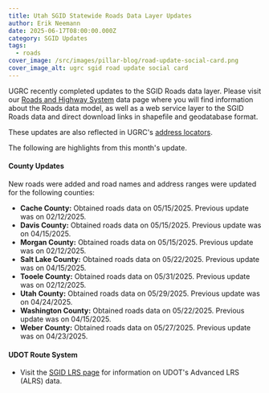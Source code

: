 ```yaml
---
title: Utah SGID Statewide Roads Data Layer Updates
author: Erik Neemann
date: 2025-06-17T08:00:00.000Z
category: SGID Updates
tags:
  - roads
cover_image: /src/images/pillar-blog/road-update-social-card.png
cover_image_alt: ugrc sgid road update social card
---
```


UGRC recently completed updates to the SGID Roads data layer. Please visit our [Roads and Highway System](/products/sgid/transportation/road-centerlines/) data page where you will find information about the Roads data model, as well as a web service layer to the SGID Roads data and direct download links in shapefile and geodatabase format.

These updates are also reflected in UGRC's [address locators](/products/sgid/address/).

The following are highlights from this month's update.

#### County Updates

New roads were added and road names and address ranges were updated for the following counties:

- **Cache County:** Obtained roads data on 05/15/2025. Previous update was on 02/12/2025.
- **Davis County:** Obtained roads data on 05/15/2025. Previous update was on 04/15/2025.
- **Morgan County:** Obtained roads data on 05/15/2025. Previous update was on 02/12/2025.
- **Salt Lake County:** Obtained roads data on 05/22/2025. Previous update was on 04/15/2025.
- **Tooele County:** Obtained roads data on 05/31/2025. Previous update was on 02/12/2025.
- **Utah County:** Obtained roads data on 05/29/2025. Previous update was on 04/24/2025.
- **Washington County:** Obtained roads data on 05/22/2025. Previous update was on 04/15/2025.
- **Weber County:** Obtained roads data on 05/27/2025. Previous update was on 04/23/2025.

#### UDOT Route System

- Visit the [SGID LRS page](/products/sgid/transportation/highway-routes-lrs/) for information on UDOT's Advanced LRS (ALRS) data.

